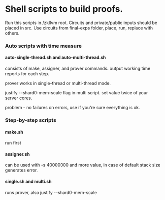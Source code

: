 # Shell scripts to build proofs.

Run this scripts in /zkllvm root.
Circuits and private/public inputs should be placed in src.
Use circuits from final-exps folder, place, run, replace with others.

### Auto scripts with time measure

#### auto-single-thread.sh and auto-multi-thread.sh

consists of make, assigner, and prover commands. output working time reports for each step.

prover works in single-thread or multi-thread mode.

justify --shard0-mem-scale flag in multi script. set value twice of your server cores.

problem - no failures on errors, use if you're sure everything is ok.

### Step-by-step scripts

#### make.sh

run first

#### assigner.sh

can be used with -s 40000000 and more value, in case of default stack size generates error.

#### single.sh and multi.sh

runs prover, also justify --shard0-mem-scale
